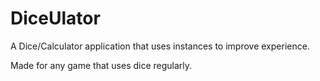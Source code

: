 # DiceUlator

A Dice/Calculator application that uses instances to improve experience.

Made for any game that uses dice regularly.
